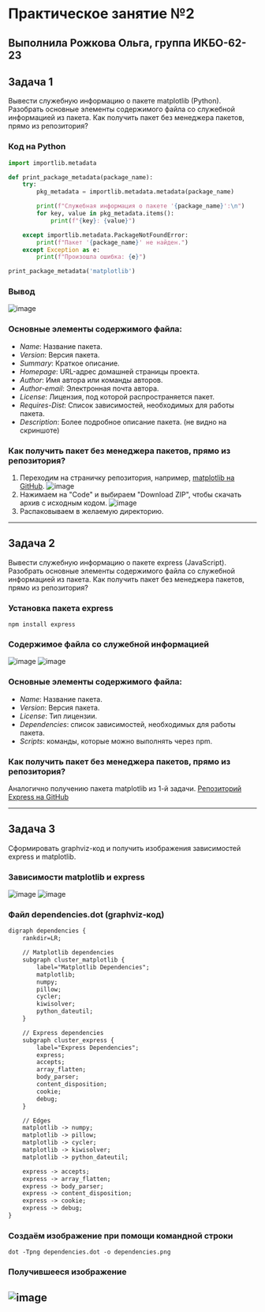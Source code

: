 # Практическое занятие №2
Выполнила **Рожкова Ольга**, группа **ИКБО-62-23** 
---
## Задача 1
Вывести служебную информацию о пакете matplotlib (Python). Разобрать основные элементы содержимого файла со служебной информацией из пакета. Как получить пакет без менеджера пакетов, прямо из репозитория?

### Код на Python
```python
import importlib.metadata

def print_package_metadata(package_name):
    try:
        pkg_metadata = importlib.metadata.metadata(package_name)

        print(f"Служебная информация о пакете '{package_name}':\n")
        for key, value in pkg_metadata.items():
            print(f"{key}: {value}")

    except importlib.metadata.PackageNotFoundError:
        print(f"Пакет '{package_name}' не найден.")
    except Exception as e:
        print(f"Произошла ошибка: {e}")

print_package_metadata('matplotlib')
```

### Вывод
![image](https://github.com/guezwhozbak/cfg/blob/main/practice2/2-1.jpg)

### Основные элементы содержимого файла:

- *Name*: Название пакета.
- *Version*: Версия пакета.
- *Summary*: Краткое описание.
- *Homepage*: URL-адрес домашней страницы проекта.
- *Author*: Имя автора или команды авторов.
- *Author-email*: Электронная почта автора.
- *License*: Лицензия, под которой распространяется пакет.
- *Requires-Dist*: Список зависимостей, необходимых для работы пакета.
- *Description*: Более подробное описание пакета. (не видно на скриншоте)

### Как получить пакет без менеджера пакетов, прямо из репозитория?
1. Переходим на страничку репозитория, например, [matplotlib на GitHub](https://github.com/matplotlib/matplotlib).
![image](https://github.com/guezwhozbak/cfg/blob/main/practice2/2-1-1.jpg)
2. Нажимаем на "Code" и выбираем "Download ZIP", чтобы скачать архив с исходным кодом.
![image](https://github.com/guezwhozbak/cfg/blob/main/practice2/2-1-2.jpg)
3. Распаковываем в желаемую директорию.
---
## Задача 2
Вывести служебную информацию о пакете express (JavaScript). Разобрать основные элементы содержимого файла со служебной информацией из пакета. Как получить пакет без менеджера пакетов, прямо из репозитория?
### Установка пакета express
```
npm install express
```

### Содержимое файла со служебной информацией
![image](https://github.com/guezwhozbak/cfg/blob/main/practice2/2-2-2.jpg)
![image](https://github.com/guezwhozbak/cfg/blob/main/practice2/2-2-3.jpg)
### Основные элементы содержимого файла:
- *Name*: Название пакета.
- *Version*: Версия пакета.
- *License*: Тип лицензии.
- *Dependencies*: список зависимостей, необходимых для работы пакета.
- *Scripts*: команды, которые можно выполнять через npm.

### Как получить пакет без менеджера пакетов, прямо из репозитория?
Аналогично получению пакета matplotlib из 1-й задачи. 
[Репозиторий Express на GitHub](https://github.com/expressjs/express)

---
## Задача 3
Сформировать graphviz-код и получить изображения зависимостей express и matplotlib.

### Зависимости matplotlib и express
![image](https://github.com/guezwhozbak/cfg/blob/main/practice2/3-2.jpg)
![image](https://github.com/guezwhozbak/cfg/blob/main/practice2/3-1.jpg)

### Файл dependencies.dot (graphviz-код)
```txt
digraph dependencies {
    rankdir=LR;

    // Matplotlib dependencies
    subgraph cluster_matplotlib {
        label="Matplotlib Dependencies";
        matplotlib;
        numpy;
        pillow;
        cycler;
        kiwisolver;
        python_dateutil;
    }

    // Express dependencies
    subgraph cluster_express {
        label="Express Dependencies";
        express;
        accepts;
        array_flatten;
        body_parser;
        content_disposition;
        cookie;
        debug;
    }

    // Edges
    matplotlib -> numpy;
    matplotlib -> pillow;
    matplotlib -> cycler;
    matplotlib -> kiwisolver;
    matplotlib -> python_dateutil;

    express -> accepts;
    express -> array_flatten;
    express -> body_parser;
    express -> content_disposition;
    express -> cookie;
    express -> debug;
}
```
### Создаём изображение при помощи командной строки 
```
dot -Tpng dependencies.dot -o dependencies.png
```
### Получившееся изображение
![image](https://github.com/guezwhozbak/cfg/blob/main/practice2/dependencies.png)
---



